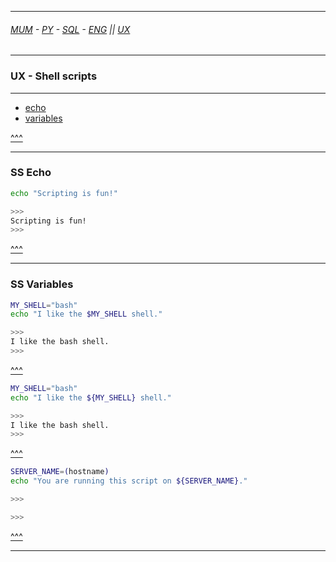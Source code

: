 
---

###### [MUM](https://github.com/ttltrk/PRG/blob/master/MUM.MD) - [PY](https://github.com/ttltrk/PRG/blob/master/PY/DOC/PYF/PYF.MD) - [SQL](https://github.com/ttltrk/DB/blob/master/SQL/DOC/OSM/OSQLM/SQLM/SQLM.MD) - [ENG](https://github.com/ttltrk/ELSE/blob/master/LAN/ENG/LE.MD) || [UX](https://github.com/ttltrk/ELSE/blob/master/M/UX/UX.MD)

---

<h3 id='^'>UX - Shell scripts</h3>

---

* <a href='#echo'>echo</a>
* <a href='#variables'>variables</a>

<a href='#^'>^^^</a>

---

<h3 id='echo'>SS Echo</h3>

```bash
echo "Scripting is fun!"

>>>
Scripting is fun!
>>>
```

<a href='#^'>^^^</a>

---

<h3 id='variables'>SS Variables</h3>

```bash
MY_SHELL="bash"
echo "I like the $MY_SHELL shell."

>>>
I like the bash shell.
>>>
```

<a href='#^'>^^^</a>

```bash
MY_SHELL="bash"
echo "I like the ${MY_SHELL} shell."

>>>
I like the bash shell.
>>>
```

<a href='#^'>^^^</a>

```bash
SERVER_NAME=(hostname)
echo "You are running this script on ${SERVER_NAME}."

>>>

>>>
```

<a href='#^'>^^^</a>

---
